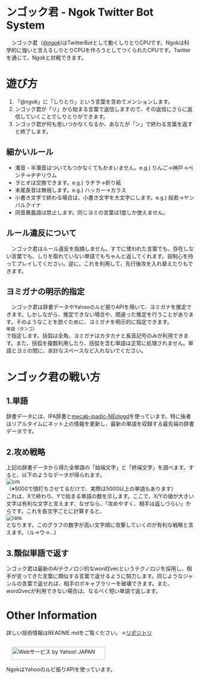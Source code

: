 # ンゴック君 - Ngok Twitter Bot System
　ンゴック君（[@_ngok_](https://twitter.com/_ngok_))はTwitterBotとして動くしりとりCPUです。Ngokは科学的に強いと言えるしりとりCPUを作ろうとしてつくられたCPUです。Twitterを通じて、Ngokと対戦できます。
# 遊び方
1. 「@_ngok_」に「しりとり」という言葉を含めてメンションします。
2. ンゴック君が「リ」から始まる言葉で返信しますので、その返信にさらに返信していくことでしりとりができます。
3. ンゴック君が何も思いつかなくなるか、あなたが「ン」で終わる言葉を返すと終了します。
## 細かいルール
 - 濁音・半濁音はついてもつかなくてもかまいません。e.g.) りんご→神戸→ペンチ→ヂヂリウム
 - ヲとオは交換できます。e.g.) ラヂヲ→折り紙
 - 末尾長音は無視します。e.g.) ハッカー→カラス
 - 小書き文字で終わる場合は、小書き文字を大文字にします。e.g.) 般若→ヤンバルクイナ
 - 同音異義語は禁止します。同じヨミの言葉は1度しか使えません。
  
## ルール違反について
　ンゴック君はルール違反を指摘しません。すでに使われた言葉でも、存在しない言葉でも、しりを取れていない単語でもちゃんと返してくれます。自制心を持ってプレイしてください。逆に、これを利用して、先行後攻を入れ替えたりもできます。
## ヨミガナの明示的指定
　ンゴック君は辞書データやYahooのルビ振りAPIを用いて、ヨミガナを推定できます。しかしながら、推定できない場合や、間違った推定を行うことがあります。そのようなことを防ぐために、ヨミガナを明示的に指定できます。  
 ```単語（タンゴ）```  
 で指定します。括弧は全角、ヨミガナはカタカナと長音記号のみが利用できます。また、括弧を複数利用したり、括弧を含む単語は正常に処理されません。単語とヨミの間に、余計なスペースなど入れないでください。
# ンゴック君の戦い方
## 1.単語
辞書データには、IPA辞書と[mecab-ipadic-NEologd](https://github.com/neologd/mecab-ipadic-neologd)を使っています。特に後者はリアルタイムにネット上の情報を更新し、最新の単語を収録する最先端の辞書データです。
## 2.攻め戦略
上記の辞書データから得た全単語の「始端文字」と「終端文字」を調べます。すると、以下のようなデータが得られます。  
![cm](https://github.com/comradeKamoKamo/Ngok/blob/dev/output_21930/cm.png?raw=true)  
（※5000で頭打ちさせてるだけで、実際は5000以上の単語もあります）  
これは、Xで終わり、Yで始まる単語の数を示します。ここで、X/Yの値が大きい文字は有利な文字と言えます、なぜなら、「攻めやすく、相手は返しづらい」からです。これを各文字ごとに計算すると、  
![rate](https://github.com/comradeKamoKamo/Ngok/blob/dev/output_21930/rate.png?raw=true)  
となります。このグラフの数字が高い文字順に攻撃していくのが有利な戦略と言えます。（ル→ウ→...)
## 3.類似単語で返す
ンゴック君は最新のAIテクノロジ的なword2vecというテクノロジを採用し、相手が言ってきた言葉に類似する言葉で返せるように努力します。同じようなジャンルの言葉で返せれば、相手のボキャブラリーを破壊できます。また、word2vecが利用できない場合は、なるべく短い単語で返します。
# Other Information
詳しい技術情報はREADME.mdをご覧ください。→[リポジトリ](https://github.com/comradeKamoKamo/Ngok/)

<!-- Begin Yahoo! JAPAN Web Services Attribution Snippet -->
  <a href="https://developer.yahoo.co.jp/about">
  <img src="https://s.yimg.jp/images/yjdn/common/yjdn_attbtn1_250_34.gif" width="250" height="34" title="Webサービス by Yahoo! JAPAN" alt="Webサービス by Yahoo! JAPAN" border="0" style="margin:15px 15px 15px 15px"></a>
<!-- End Yahoo! JAPAN Web Services Attribution Snippet --><br>
NgokはYahooのルビ振りAPIを使っています。
